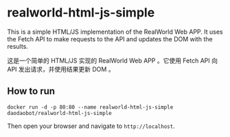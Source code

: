 # realworld-html-js-simple

This is a simple HTML/JS implementation of the RealWorld Web APP. It uses the Fetch API to make requests to the API and updates the DOM with the results.

这是一个简单的 HTML/JS 实现的 RealWorld Web APP 。它使用 Fetch API 向 API 发出请求，并使用结果更新 DOM 。

## How to run

```shell
docker run -d -p 80:80 --name realworld-html-js-simple daodaobot/realworld-html-js-simple
```

Then open your browser and navigate to `http://localhost`.
